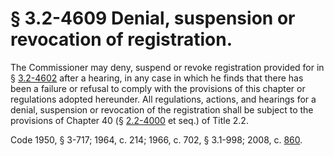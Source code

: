 # § 3.2-4609 Denial, suspension or revocation of registration.

<p>The Commissioner may deny, suspend or revoke registration provided for in § <a href='http://law.lis.virginia.gov/vacode/3.2-4602/'>3.2-4602</a> after a hearing, in any case in which he finds that there has been a failure or refusal to comply with the provisions of this chapter or regulations adopted hereunder. All regulations, actions, and hearings for a denial, suspension or revocation of the registration shall be subject to the provisions of Chapter 40 (§ <a href='http://law.lis.virginia.gov/vacode/2.2-4000/'>2.2-4000</a> et seq.) of Title 2.2.</p><p>Code 1950, § 3-717; 1964, c. 214; 1966, c. 702, § 3.1-998; 2008, c. <a href='http://lis.virginia.gov/cgi-bin/legp604.exe?081+ful+CHAP0860'>860</a>.</p>